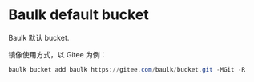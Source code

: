 # Baulk default bucket

Baulk 默认 bucket.

镜像使用方式，以 Gitee 为例：

```powershell
baulk bucket add baulk https://gitee.com/baulk/bucket.git -MGit -R
```
